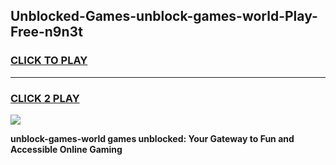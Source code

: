 
## Unblocked-Games-unblock-games-world-Play-Free-n9n3t
<h3>
<a href="https://premium76.site?title=unblock-games-world&ref=19M">CLICK TO PLAY</a></h3>
<hr>

<h3>
<a href="https://premium76.site?title=unblock-games-world&ref=19M">CLICK 2 PLAY</a>
  
</h3>

<a href="https://premium76.site?title=unblock-games-world&ref=19M"><img src="https://clearcache.store/games.png"></a>


**unblock-games-world games unblocked: Your Gateway to Fun and Accessible Online Gaming**
